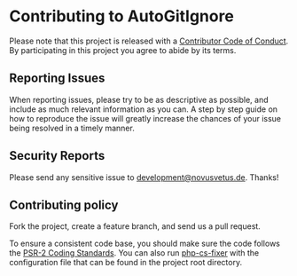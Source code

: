 Contributing to AutoGitIgnore
========================

Please note that this project is released with a
[Contributor Code of Conduct](http://contributor-covenant.org/version/1/4/).
By participating in this project you agree to abide by its terms.

Reporting Issues
----------------

When reporting issues, please try to be as descriptive as possible, and include
as much relevant information as you can. A step by step guide on how to
reproduce the issue will greatly increase the chances of your issue being
resolved in a timely manner.

Security Reports
----------------

Please send any sensitive issue to [development@novusvetus.de](mailto:development@novusvetus.de). Thanks!

Contributing policy
-------------------

Fork the project, create a feature branch, and send us a pull request.

To ensure a consistent code base, you should make sure the code follows
the [PSR-2 Coding Standards](http://www.php-fig.org/psr/psr-2/). You can also
run [php-cs-fixer](https://github.com/FriendsOfPHP/PHP-CS-Fixer) with the
configuration file that can be found in the project root directory.
